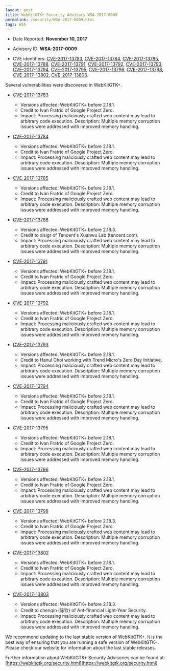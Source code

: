 ```yaml
---
layout: post
title: WebKitGTK+ Security Advisory WSA-2017-0009
permalink: /security/WSA-2017-0009.html
tags: WSA
---
```


* Date Reported: **November 10, 2017**

* Advisory ID: **WSA-2017-0009**

* CVE identifiers: [CVE-2017-13783](#CVE-2017-13783), [CVE-2017-13784](#CVE-2017-13784),
  [CVE-2017-13785](#CVE-2017-13785), [CVE-2017-13788](#CVE-2017-13788),
  [CVE-2017-13791](#CVE-2017-13791), [CVE-2017-13792](#CVE-2017-13792),
  [CVE-2017-13793](#CVE-2017-13793), [CVE-2017-13794](#CVE-2017-13794),
  [CVE-2017-13795](#CVE-2017-13795), [CVE-2017-13796](#CVE-2017-13796),
  [CVE-2017-13798](#CVE-2017-13798), [CVE-2017-13802](#CVE-2017-13802),
  [CVE-2017-13803](#CVE-2017-13803).


Several vulnerabilities were discovered in WebKitGTK+.

* <a name="CVE-2017-13783" href="https://cve.mitre.org/cgi-bin/cvename.cgi?name=CVE-2017-13783">CVE-2017-13783</a>
  * Versions affected: WebKitGTK+ before 2.18.1.
  * Credit to Ivan Fratric of Google Project Zero.
  * Impact: Processing maliciously crafted web content may lead to
    arbitrary code execution. Description: Multiple memory corruption
    issues were addressed with improved memory handling.

* <a name="CVE-2017-13784" href="https://cve.mitre.org/cgi-bin/cvename.cgi?name=CVE-2017-13784">CVE-2017-13784</a>
  * Versions affected: WebKitGTK+ before 2.18.1.
  * Credit to Ivan Fratric of Google Project Zero.
  * Impact: Processing maliciously crafted web content may lead to
    arbitrary code execution. Description: Multiple memory corruption
    issues were addressed with improved memory handling.

* <a name="CVE-2017-13785" href="https://cve.mitre.org/cgi-bin/cvename.cgi?name=CVE-2017-13785">CVE-2017-13785</a>
  * Versions affected: WebKitGTK+ before 2.18.1.
  * Credit to Ivan Fratric of Google Project Zero.
  * Impact: Processing maliciously crafted web content may lead to
    arbitrary code execution. Description: Multiple memory corruption
    issues were addressed with improved memory handling.

* <a name="CVE-2017-13788" href="https://cve.mitre.org/cgi-bin/cvename.cgi?name=CVE-2017-13788">CVE-2017-13788</a>
  * Versions affected: WebKitGTK+ before 2.18.3.
  * Credit to xisigr of Tencent's Xuanwu Lab (tencent.com).
  * Impact: Processing maliciously crafted web content may lead to
    arbitrary code execution. Description: Multiple memory corruption
    issues were addressed with improved memory handling.

* <a name="CVE-2017-13791" href="https://cve.mitre.org/cgi-bin/cvename.cgi?name=CVE-2017-13791">CVE-2017-13791</a>
  * Versions affected: WebKitGTK+ before 2.18.1.
  * Credit to Ivan Fratric of Google Project Zero.
  * Impact: Processing maliciously crafted web content may lead to
    arbitrary code execution. Description: Multiple memory corruption
    issues were addressed with improved memory handling.

* <a name="CVE-2017-13792" href="https://cve.mitre.org/cgi-bin/cvename.cgi?name=CVE-2017-13792">CVE-2017-13792</a>
  * Versions affected: WebKitGTK+ before 2.18.1.
  * Credit to Ivan Fratric of Google Project Zero.
  * Impact: Processing maliciously crafted web content may lead to
    arbitrary code execution. Description: Multiple memory corruption
    issues were addressed with improved memory handling.

* <a name="CVE-2017-13793" href="https://cve.mitre.org/cgi-bin/cvename.cgi?name=CVE-2017-13793">CVE-2017-13793</a>
  * Versions affected: WebKitGTK+ before 2.18.1.
  * Credit to Hanul Choi working with Trend Micro's Zero Day Initiative.
  * Impact: Processing maliciously crafted web content may lead to
    arbitrary code execution. Description: Multiple memory corruption
    issues were addressed with improved memory handling.

* <a name="CVE-2017-13794" href="https://cve.mitre.org/cgi-bin/cvename.cgi?name=CVE-2017-13794">CVE-2017-13794</a>
  * Versions affected: WebKitGTK+ before 2.18.1.
  * Credit to Ivan Fratric of Google Project Zero.
  * Impact: Processing maliciously crafted web content may lead to
    arbitrary code execution. Description: Multiple memory corruption
    issues were addressed with improved memory handling.

* <a name="CVE-2017-13795" href="https://cve.mitre.org/cgi-bin/cvename.cgi?name=CVE-2017-13795">CVE-2017-13795</a>
  * Versions affected: WebKitGTK+ before 2.18.1.
  * Credit to Ivan Fratric of Google Project Zero.
  * Impact: Processing maliciously crafted web content may lead to
    arbitrary code execution. Description: Multiple memory corruption
    issues were addressed with improved memory handling.

* <a name="CVE-2017-13796" href="https://cve.mitre.org/cgi-bin/cvename.cgi?name=CVE-2017-13796">CVE-2017-13796</a>
  * Versions affected: WebKitGTK+ before 2.18.1.
  * Credit to Ivan Fratric of Google Project Zero.
  * Impact: Processing maliciously crafted web content may lead to
    arbitrary code execution. Description: Multiple memory corruption
    issues were addressed with improved memory handling.

* <a name="CVE-2017-13798" href="https://cve.mitre.org/cgi-bin/cvename.cgi?name=CVE-2017-13798">CVE-2017-13798</a>
  * Versions affected: WebKitGTK+ before 2.18.3.
  * Credit to Ivan Fratric of Google Project Zero.
  * Impact: Processing maliciously crafted web content may lead to
    arbitrary code execution. Description: Multiple memory corruption
    issues were addressed with improved memory handling.

* <a name="CVE-2017-13802" href="https://cve.mitre.org/cgi-bin/cvename.cgi?name=CVE-2017-13802">CVE-2017-13802</a>
  * Versions affected: WebKitGTK+ before 2.18.1.
  * Credit to Ivan Fratric of Google Project Zero.
  * Impact: Processing maliciously crafted web content may lead to
    arbitrary code execution. Description: Multiple memory corruption
    issues were addressed with improved memory handling.

* <a name="CVE-2017-13803" href="https://cve.mitre.org/cgi-bin/cvename.cgi?name=CVE-2017-13803">CVE-2017-13803</a>
  * Versions affected: WebKitGTK+ before 2.18.3.
  * Credit to chenqin (陈钦) of Ant-financial Light-Year Security.
  * Impact: Processing maliciously crafted web content may lead to
    arbitrary code execution. Description: Multiple memory corruption
    issues were addressed with improved memory handling.


We recommend updating to the last stable version of WebKitGTK+. It is
the best way of ensuring that you are running a safe version of
WebKitGTK+. Please check our website for information about the last
stable releases.

Further information about WebKitGTK+ Security Advisories can be found at:
[https://webkitgtk.org/security.html](https://webkitgtk.org/security.html)
